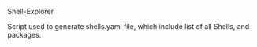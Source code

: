 Shell-Explorer

Script used to generate shells.yaml file, which include list of all Shells, and packages.